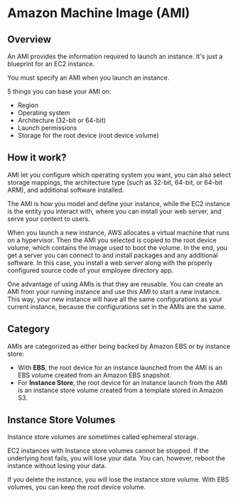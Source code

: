 # Amazon Machine Image (AMI)

## Overview

An AMI provides the information required to launch an instance. It's just a blueprint for an EC2 instance.

You must specify an AMI when you launch an instance.

5 things you can base your AMI on:
- Region
- Operating system
- Architecture (32-bit or 64-bit)
- Launch permissions
- Storage for the root device (root device volume)


## How it work?

AMI let you configure which operating system you want, you can also select storage mappings, the architecture type (such as 32-bit, 64-bit, or 64-bit ARM), and additional software installed.

The AMI is how you model and define your instance, while the EC2 instance is the entity you interact with, where you can install your web server, and serve your content to users.

When you launch a new instance, AWS allocates a virtual machine that runs on a hypervisor. Then the AMI you selected is copied to the root device volume, which contains the image used to boot the volume. In the end, you get a server you can connect to and install packages and any additional software. In this case, you install a web server along with the properly configured source code of your employee directory app.

One advantage of using AMIs is that they are reusable. You can create an AMI from your running instance and use this AMI to start a new instance. This way, your new instance will have all the same configurations as your current instance, because the configurations set in the AMIs are the same.


## Category

AMIs are categorized as either being backed by Amazon EBS or by instance store:
- With **EBS**, the root device for an instance launched from the AMI is an EBS volume
created from an Amazon EBS snapshot.
- For **Instance Store**, the root device for an instance launch from the AMI is an instance store volume created from a template stored in Amazon S3.


## Instance Store Volumes

Instance store volumes are sometimes called ephemeral storage.

EC2 instances with Instance store volumes cannot be stopped. If the underlying host fails, you will lose your data. You can, however, reboot the instance without losing your data.

If you delete the instance, you will lose the instance store volume. With EBS volumes, you can keep the root device volume.
